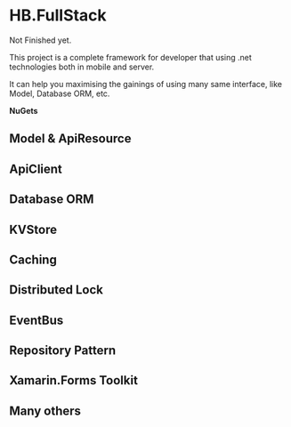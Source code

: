 # HB.FullStack

Not Finished yet.

This project is a complete framework for developer that using .net technologies both in mobile and server.

It can help you maximising the gainings of using many same interface, like Model, Database ORM, etc.

**NuGets**
<!--
|Name|Nuget|Info|
| ------------------- | :------------------: |--------------------|
|HB.FullStack.Common| [![Nuget](https://img.shields.io/nuget/v/HB.FullStack.Common?style=flat-square&logo=nuget)](https://www.nuget.org/packages/HB.FullStack.Common/)|Des|
|HB.FullStack.Database| [![Nuget](https://img.shields.io/nuget/v/HB.FullStack.Database?style=flat-square&logo=nuget)](https://www.nuget.org/packages/HB.FullStack.Database/)|Des|
|HB.FullStack.KVStore| [![Nuget](https://img.shields.io/nuget/v/HB.FullStack.KVStore?style=flat-square&logo=nuget)](https://www.nuget.org/packages/HB.FullStack.KVStore/)|Des|
|HB.FullStack.Cache| [![Nuget](https://img.shields.io/nuget/v/HB.FullStack.Cache?style=flat-square&logo=nuget)](https://www.nuget.org/packages/HB.FullStack.Cache/)|Des|
|HB.FullStack.Lock| [![Nuget](https://img.shields.io/nuget/v/HB.FullStack.Lock?style=flat-square&logo=nuget)](https://www.nuget.org/packages/HB.FullStack.Lock/)|Des|
|HB.FullStack.EventBus| [![Nuget](https://img.shields.io/nuget/v/HB.FullStack.EventBus?style=flat-square&logo=nuget)](https://www.nuget.org/packages/HB.FullStack.EventBus/)|Des|
|HB.FullStack.Repository| [![Nuget](https://img.shields.io/nuget/v/HB.FullStack.Repository?style=flat-square&logo=nuget)](https://www.nuget.org/packages/HB.FullStack.Repository/)|Des|
|HB.FullStack.Identity| [![Nuget](https://img.shields.io/nuget/v/HB.FullStack.Identity?style=flat-square&logo=nuget)](https://www.nuget.org/packages/HB.FullStack.Identity/)|Des|
|HB.FullStack.Server| [![Nuget](https://img.shields.io/nuget/v/HB.FullStack.Server?style=flat-square&logo=nuget)](https://www.nuget.org/packages/HB.FullStack.Server/)|Des|
|HB.Infrastructure.MySQL| [![Nuget](https://img.shields.io/nuget/v/HB.Infrastructure.MySQL?style=flat-square&logo=nuget)](https://www.nuget.org/packages/HB.Infrastructure.MySQL/)|Des|
|HB.Infrastructure.SQLite| [![Nuget](https://img.shields.io/nuget/v/HB.Infrastructure.IdGen?style=flat-square&logo=nuget)](https://www.nuget.org/packages/HB.Infrastructure.SQLite/)|Des|
|HB.Infrastructure.Redis.KVStore| [![Nuget](https://img.shields.io/nuget/v/HB.Infrastructure.Redis.KVStore?style=flat-square&logo=nuget)](https://www.nuget.org/packages/HB.Infrastructure.Redis.KVStore/)|Des|
|HB.Infrastructure.Redis.Cache| [![Nuget](https://img.shields.io/nuget/v/HB.Infrastructure.Redis.Cache?style=flat-square&logo=nuget)](https://www.nuget.org/packages/HB.Infrastructure.Redis.Cache/)|Des|
|HB.Infrastructure.Redis.DistributedLock| [![Nuget](https://img.shields.io/nuget/v/HB.Infrastructure.Redis.DistributedLock?style=flat-square&logo=nuget)](https://www.nuget.org/packages/HB.Infrastructure.Redis.DistributedLock/)|Des|
|HB.Infrastructure.Redis.EventBus| [![Nuget](https://img.shields.io/nuget/v/HB.Infrastructure.Redis.EventBus?style=flat-square&logo=nuget)](https://www.nuget.org/packages/HB.Infrastructure.Redis.EventBus/)|Des|
|HB.Infrastructure.IdGen| [![Nuget](https://img.shields.io/nuget/v/HB.Infrastructure.IdGen?style=flat-square&logo=nuget)](https://www.nuget.org/packages/HB.Infrastructure.IdGen/)|Des|

-->

## Model & ApiResource
## ApiClient
## Database ORM  
## KVStore  
## Caching
## Distributed Lock
## EventBus
## Repository Pattern
## Xamarin.Forms Toolkit
## Many others


